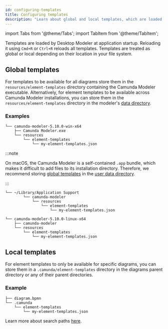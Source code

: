 ```yaml
---
id: configuring-templates
title: Configuring templates
description: "Learn about global and local templates, which are loaded by the modeler at application startup."
---
```


import Tabs from '@theme/Tabs';
import TabItem from '@theme/TabItem';

Templates are loaded by Desktop Modeler at application startup. Reloading it using `Cmd+R` or `Ctrl+R` reloads all templates. Templates are treated as global or local depending on their location in your file system.

## Global templates

For templates to be available for all diagrams store them in the `resources/element-templates` directory containing the Camunda Modeler executable. Alternatively, for element templates to be available across Camunda Modeler installations, you can store them in the `resources/element-templates` directory in the modeler's [data directory](../../search-paths#user-data-directory).

### Examples

<Tabs>
  <TabItem value="windows" label="Windows">

```
└── camunda-modeler-5.10.0-win-x64
    ├── Camunda Modeler.exe
    └── resources
        └── element-templates
            └── my-element-templates.json
```

  </TabItem>
  <TabItem value="mac" label="macOS">

:::note

On macOS, the Camunda Modeler is a self-contained `.app` bundle, which makes it difficult to add files to its installation directory. Therefore, we recommend storing [global templates](#global-templates) in the [user data directory](../../search-paths#user-data-directory).

:::

```
└── ~/Library/Application Support
        └── camunda-modeler
            └── resources
                └── element-templates
                    └── my-element-templates.json
```

  </TabItem>
  <TabItem value="linux" label="Linux">

```
└── camunda-modeler-5.10.0-linux-x64
    ├── camunda-modeler
    └── resources
        └── element-templates
            └── my-element-templates.json
```

  </TabItem>
</Tabs>

## Local templates

For element templates to only be available for specific diagrams, you can store them in a `.camunda/element-templates` directory in the diagrams parent directory or any of their parent directories.

### Example

```
├── diagram.bpmn
└── .camunda
    └── element-templates
        └── my-element-templates.json
```

Learn more about search paths [here](../../search-paths).
